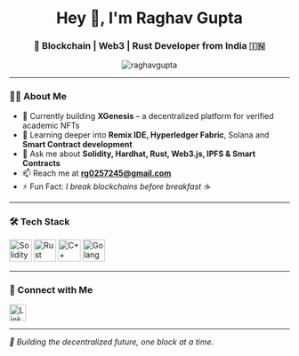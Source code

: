 <h1 align="center">Hey 👋, I'm Raghav Gupta</h1>
<h3 align="center">🚀 Blockchain | Web3 | Rust Developer from India 🇮🇳</h3>

<p align="center">
  <img src="https://komarev.com/ghpvc/?username=raghavgupta&label=Profile%20views&color=0e75b6&style=flat" alt="raghavgupta" />
</p>

---

### 🧑‍💻 About Me

- 🔭 Currently building **XGenesis** – a decentralized platform for verified academic NFTs  
- 🌱 Learning deeper into **Remix IDE, Hyperledger Fabric**, Solana and **Smart Contract development**
- 💬 Ask me about **Solidity, Hardhat, Rust, Web3.js, IPFS & Smart Contracts**
- 📫 Reach me at **rg0257245@gmail.com**
- ⚡ Fun Fact: *I break blockchains before breakfast ☕*

---

### 🛠️ Tech Stack

<p align="left">
  <img src="https://img.icons8.com/?size=512&id=HOqGCOyHDbd4&format=png" alt="Solidity" width="40" height="40"/>
  <img src="https://www.rust-lang.org/logos/rust-logo-512x512.png" alt="Rust" width="40" height="40"/>
  <img src="https://cdn.jsdelivr.net/gh/devicons/devicon/icons/cplusplus/cplusplus-original.svg" alt="C++" width="40" height="40"/>
  <img src="https://cdn.jsdelivr.net/gh/devicons/devicon/icons/go/go-original.svg" alt="Golang" width="40" height="40"/>
</p>

---

### 🔗 Connect with Me

<p align="left">
  <a href="https://www.linkedin.com/in/raghav-gupta-381690284" target="_blank">
    <img src="https://cdn.jsdelivr.net/gh/devicons/devicon/icons/linkedin/linkedin-original.svg" alt="LinkedIn" width="30" height="30"/>
  </a>
</p>

---

_🚀 Building the decentralized future, one block at a time._
